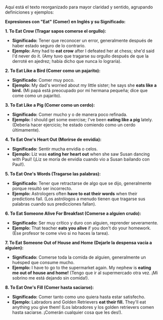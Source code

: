Aquí está el texto reorganizado para mayor claridad y sentido, agrupando definiciones y ejemplos:

**Expresiones con "Eat" (Comer) en Inglés y su Significado:**

**1. To Eat Crow (Tragar sapos comerse el orgullo):**

*   **Significado:** Tener que reconocer un error, generalmente después de haber estado seguro de lo contrario.
*   **Ejemplo:** Amy had to **eat crow** after I defeated her at chess; she'd said I'd never do it. (Amy tuvo que tragarse su orgullo después de que la derroté en ajedrez; había dicho que nunca lo lograría).

**2. To Eat Like a Bird (Comer como un pajarito):**

*   **Significado:** Comer muy poco.
*   **Ejemplo:** My dad's worried about my little sister; he says she **eats like a bird.** (Mi papá está preocupado por mi hermana pequeña; dice que come como un pajarito).

**3. To Eat Like a Pig (Comer como un cerdo):**

*   **Significado:** Comer mucho y o de manera poco refinada.
*   **Ejemplo:** I should get some exercise; I've been **eating like a pig** lately. (Debería hacer ejercicio; he estado comiendo como un cerdo últimamente).

**4. To Eat One's Heart Out (Morirse de envidia):**

*   **Significado:** Sentir mucha envidia o celos.
*   **Ejemplo:** Liz was **eating her heart out** when she saw Susan dancing with Paul! (¡Liz se moría de envidia cuando vio a Susan bailando con Paul!).

**5. To Eat One's Words (Tragarse las palabras):**

*   **Significado:** Tener que retractarse de algo que se dijo, generalmente porque resultó ser incorrecto.
*   **Ejemplo:** Astrologers often **have to eat their words** when their predictions fail. (Los astrólogos a menudo tienen que tragarse sus palabras cuando sus predicciones fallan).

**6. To Eat Someone Alive For Breakfast (Comerse a alguien crudo):**

*   **Significado:** Ser muy crítico y duro con alguien, reprender severamente.
*   **Ejemplo:** That teacher **eats you alive** if you don't do your homework. (Ese profesor te come vivo si no haces la tarea).

**7. To Eat Someone Out of House and Home (Dejarle la despensa vacía a alguien):**

*   **Significado:** Comerse toda la comida de alguien, generalmente un huésped que consume mucho.
*   **Ejemplo:** I have to go to the supermarket again. My nephew is **eating me out of house and home!** (Tengo que ir al supermercado otra vez. ¡Mi sobrino me está dejando sin comida!).

**8. To Eat One's Fill (Comer hasta saciarse):**

*   **Significado:** Comer tanto como uno quiera hasta estar satisfecho.
*   **Ejemplo:** Labradors and Golden Retrievers **eat their fill.** They'll eat anything you give them! (Los labradores y los golden retrievers comen hasta saciarse. ¡Comerán cualquier cosa que les des!).

